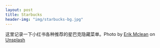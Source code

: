 ```yaml
---
layout: post
title: Starbucks
header-img: "img/starbucks-bg.jpg"
---
```

这里记录一下小红书各种推荐的星巴克隐藏菜单。Photo by <a href="https://unsplash.com/@introspectivedsgn?utm_source=unsplash&utm_medium=referral&utm_content=creditCopyText">Erik Mclean</a> on <a href="https://unsplash.com/wallpapers/companies/starbucks?utm_source=unsplash&utm_medium=referral&utm_content=creditCopyText">Unsplash</a>




